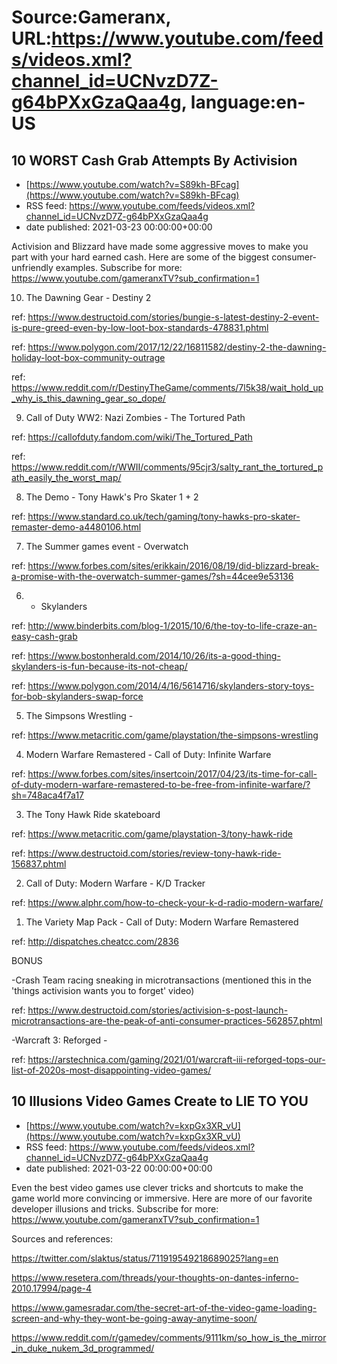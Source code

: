 # Source:Gameranx, URL:https://www.youtube.com/feeds/videos.xml?channel_id=UCNvzD7Z-g64bPXxGzaQaa4g, language:en-US

## 10 WORST Cash Grab Attempts By Activision
 - [https://www.youtube.com/watch?v=S89kh-BFcag](https://www.youtube.com/watch?v=S89kh-BFcag)
 - RSS feed: https://www.youtube.com/feeds/videos.xml?channel_id=UCNvzD7Z-g64bPXxGzaQaa4g
 - date published: 2021-03-23 00:00:00+00:00

Activision and Blizzard have made some aggressive moves to make you part with your hard earned cash. Here are some of the biggest consumer-unfriendly examples.
Subscribe for more: https://www.youtube.com/gameranxTV?sub_confirmation=1

10. The Dawning Gear - Destiny 2

ref: https://www.destructoid.com/stories/bungie-s-latest-destiny-2-event-is-pure-greed-even-by-low-loot-box-standards-478831.phtml

ref: https://www.polygon.com/2017/12/22/16811582/destiny-2-the-dawning-holiday-loot-box-community-outrage

ref: https://www.reddit.com/r/DestinyTheGame/comments/7l5k38/wait_hold_up_why_is_this_dawning_gear_so_dope/




9. Call of Duty WW2: Nazi Zombies - The Tortured Path 

ref: https://callofduty.fandom.com/wiki/The_Tortured_Path

ref: https://www.reddit.com/r/WWII/comments/95cjr3/salty_rant_the_tortured_path_easily_the_worst_map/






8. The Demo - Tony Hawk's Pro Skater 1 + 2

ref: https://www.standard.co.uk/tech/gaming/tony-hawks-pro-skater-remaster-demo-a4480106.html





7. The Summer games event - Overwatch

ref: https://www.forbes.com/sites/erikkain/2016/08/19/did-blizzard-break-a-promise-with-the-overwatch-summer-games/?sh=44cee9e53136




6.  - Skylanders

ref: http://www.binderbits.com/blog-1/2015/10/6/the-toy-to-life-craze-an-easy-cash-grab

ref: https://www.bostonherald.com/2014/10/26/its-a-good-thing-skylanders-is-fun-because-its-not-cheap/

ref: https://www.polygon.com/2014/4/16/5614716/skylanders-story-toys-for-bob-skylanders-swap-force





5. The Simpsons Wrestling -

ref: https://www.metacritic.com/game/playstation/the-simpsons-wrestling




4. Modern Warfare Remastered - Call of Duty: Infinite Warfare

ref: https://www.forbes.com/sites/insertcoin/2017/04/23/its-time-for-call-of-duty-modern-warfare-remastered-to-be-free-from-infinite-warfare/?sh=748aca4f7a17




3. The Tony Hawk Ride skateboard

ref: https://www.metacritic.com/game/playstation-3/tony-hawk-ride

ref: https://www.destructoid.com/stories/review-tony-hawk-ride-156837.phtml




2. Call of Duty: Modern Warfare - K/D Tracker

ref: https://www.alphr.com/how-to-check-your-k-d-radio-modern-warfare/





1. The Variety Map Pack - Call of Duty: Modern Warfare Remastered

ref: http://dispatches.cheatcc.com/2836




BONUS

-Crash Team racing sneaking in microtransactions (mentioned this in the 'things activision wants you to forget' video)

ref: https://www.destructoid.com/stories/activision-s-post-launch-microtransactions-are-the-peak-of-anti-consumer-practices-562857.phtml



-Warcraft 3: Reforged -  

ref: https://arstechnica.com/gaming/2021/01/warcraft-iii-reforged-tops-our-list-of-2020s-most-disappointing-video-games/

## 10 Illusions Video Games Create to LIE TO YOU
 - [https://www.youtube.com/watch?v=kxpGx3XR_vU](https://www.youtube.com/watch?v=kxpGx3XR_vU)
 - RSS feed: https://www.youtube.com/feeds/videos.xml?channel_id=UCNvzD7Z-g64bPXxGzaQaa4g
 - date published: 2021-03-22 00:00:00+00:00

Even the best video games use clever tricks and shortcuts to make the game world more convincing or immersive. Here are more of our favorite developer illusions and tricks.
Subscribe for more: https://www.youtube.com/gameranxTV?sub_confirmation=1

Sources and references:

https://twitter.com/slaktus/status/711919549218689025?lang=en

https://www.resetera.com/threads/your-thoughts-on-dantes-inferno-2010.17994/page-4

https://www.gamesradar.com/the-secret-art-of-the-video-game-loading-screen-and-why-they-wont-be-going-away-anytime-soon/

https://www.reddit.com/r/gamedev/comments/9111km/so_how_is_the_mirror_in_duke_nukem_3d_programmed/

